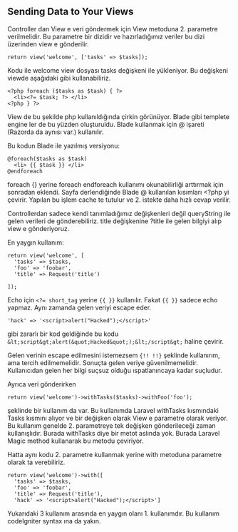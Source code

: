 ## Sending Data to Your Views

Controller dan View e veri göndermek için View metoduna 2. parametre verilmelidir.
Bu parametre bir dizidir ve hazırladığımız veriler bu dizi üzerinden view e gönderilir.

`return view('welcome', ['tasks' => $tasks]);`

Kodu ile welcome view dosyası tasks değişkeni ile yükleniyor.
Bu değişkeni viewde aşağıdaki gibi kullanabiliriz.

```
<?php foreach ($tasks as $task) { ?>
  <li><?= $task; ?> </li>
<?php } ?>
```
View de bu şekilde php kullanıldığında çirkin görünüyor. Blade gibi templete engine ler de bu yüzden oluşturuldu.
Blade kullanmak için @ işareti (Razorda da aynısı var.) kullanılır.

Bu kodun Blade ile yazılmış versiyonu:

```
@foreach($tasks as $task)
  <li> {{ $task }} </li>
@endforeach
```
foreach {} yerine foreach endforeach kullanımı okunabilirliği arttırmak için sonradan eklendi.
Sayfa derlendiğinde Blade @ kullanılan kısımları <?php yi çevirir.
Yapılan bu işlem cache te tutulur ve 2. istekte daha hızlı cevap verilir.

Controllerdan sadece kendi tanımladığımız değişkenleri değil queryString ile gelen verileri de gönderebiliriz.
title değişkenine ?title ile gelen bilgiyi alıp view e gönderiyoruz.

En yaygın kullanım:

```
return view('welcome', [
  'tasks' => $tasks,
  'foo' => 'foobar',
  'title' => Request('title')

]);
```
Echo için `<?= short_tag` yerine `{{ }}` kullanılır. Fakat `{{ }}` sadece echo yapmaz.
Aynı zamanda gelen veriyi escape eder.

`'hack' => '<script>alert("Hacked");</script>'`

gibi zararlı bir kod geldiğinde bu kodu `&lt;script&gt;alert(&quot;Hacked&quot;);&lt;/script&gt;` haline çevirir.

Gelen verinin escape edilmesini istemezsem `{!! !!}` şeklinde kullanırım, ama tercih edilmemelidir.
Sonuçta gelen veriye güvenilmemelidir. Kullanıcıdan gelen her bilgi suçsuz olduğu ıspatlanıncaya kadar suçludur.

Ayrıca veri gönderirken

`return view('welcome')->withTasks($tasks)->withFoo('foo');`

şeklinde bir kullanım da var. Bu kullanımda Laravel withTasks kısmındaki Tasks kısmını alıyor ve bir değişken olarak View e parametre olarak veriyor. Bu kullanım genelde 2. parametreye tek değişken gönderileceği zaman kullanışlıdır.
Burada withTasks diye bir metot aslında yok. Burada Laravel Magic method kullanarak bu metodu çeviriyor.

Hatta aynı kodu 2. parametre kullanmak yerine with metoduna parametre olarak ta verebiliriz.

```
return view('welcome')->with([
  'tasks' => $tasks,
  'foo' => 'foobar',
  'title' => Request('title'),
  'hack' => '<script>alert("Hacked");</script>']
```

Yukarıdaki 3 kullanım arasında en yaygın olanı 1. kullanımdır. Bu kullanım codeIgniter syntax ına da yakın.

